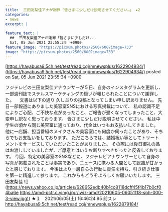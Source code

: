 ```yaml
---
title:  三田友梨佳アナが謝罪「皆さまに少しだけ説明させてください…」 ★2  
categories:
- news
excerpt: |
  
feature_text: |
  ##  三田友梨佳アナが謝罪「皆さまに少しだけ...
  Sat, 05 Jun 2021 23:55:34  +0900
feature_image: "https://picsum.photos/2560/600?image=733"
image: "https://picsum.photos/2560/600?image=733"
---
```


[https://hayabusa9.5ch.net/test/read.cgi/mnewsplus/1622904934/](https://hayabusa9.5ch.net/test/read.cgi/mnewsplus/1622904934/)
posted on Sat, 05 Jun 2021 23:55:34  +0900

<!--more-->

フジテレビの三田友梨佳アナウンサーが５日、自身のインスタグラムを更新し、一部週刊誌でステルスマーケティングの疑いが報じられたことについて謝罪した。 　文書は以下の通り 久しぶりの投稿となってしまい申し訳ありません。 先日一部報道にありました美容室SNSにおける写真掲載について、 私の認識不足によりご心配、ご不快な点があったこと、ご報告が遅くなってしまったこと、大変申し訳なく思っております。 皆さまに少しだけ説明させてください。 私は中学生の頃から同じ美容室に通っており、代金はいつもお支払いしてきました。 他に一店舗、担当番組のメイクさんの美容室にも何度か伺ったことがあり、そちらでもお支払いをしております。 ただこちらでは、結婚祝い等としてトリートメントをサービスしていただいたことがありました。 その際には後日御礼の品はお渡ししていましたが、ご厚意とはいえお断りすべきだったと反省しております。 今回、特定の美容室のSNSなどに、フジテレビアナウンサーとして自身の写真が掲載されたことは事実であり、ニュースに携わる人間として認識が甘かったと感じております。 今後はより一層自らの行動に責任を持ち、引き続き仕事を第一に精進して参ります。 これからもどうぞよろしくお願いいたします。 三田友梨佳 ![](https://news.yahoo.co.jp/articles/628652edb40b1cc8118dcff45f4b17b0cf04ba6e [https://amd-pctr.c.yimg.jp/r/iwiz-amd/20210605-06051118-sph-000-3-view.jpg)](https://amd-pctr.c.yimg.jp/r/iwiz-amd/20210605-06051118-sph-000-3-view.jpg)) ★１　2021/06/05(土) 16:46:24.95 前スレ http://hayabusa9.5ch.net/test/read.cgi/mnewsplus/1622879184/
